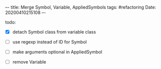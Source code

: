 –-
title: Merge Symbol, Variable, AppliedSymbols
tags: #refactoring
Date: 20200410215108
–-


todo:
- [x] detach Symbol class from variable class
- [ ] use regexp instead of ID for Symbol
- [ ] make arguments optional in AppliedSymbol
- [ ] remove Variable
 
